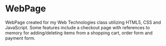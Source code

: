 # WebPage
WebPage created for my Web Technologies class utilizing HTML5, CSS and JavaScript. Some features include
a checkout page with references to memory for adding/deleting items from a shopping cart, order form and payment form.

